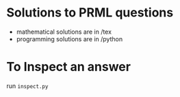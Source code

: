 # Solutions to PRML questions

- mathematical solutions are in /tex
- programming solutions are in /python

# To Inspect an answer
run ```inspect.py```
